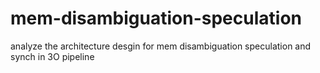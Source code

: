 # mem-disambiguation-speculation
analyze the architecture desgin for mem disambiguation speculation and synch in 3O pipeline
